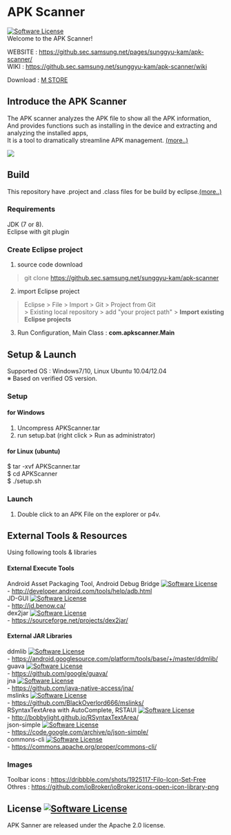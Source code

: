 # APK Scanner 
[![Software License](https://img.shields.io/badge/license-Apache%202.0-brightgreen.svg)](https://github.sec.samsung.net/sunggyu-kam/apk-scanner/blob/master/LICENSE)  
Welcome to the APK Scanner!  

WEBSITE : https://github.sec.samsung.net/pages/sunggyu-kam/apk-scanner/  
WIKI : https://github.sec.samsung.net/sunggyu-kam/apk-scanner/wiki  

Download : [M STORE](http://mosaic.sec.samsung.net/kms/wagleLayout.do?method=link&type=store.application&id=93478035)

## Introduce the APK Scanner  
The APK scanner analyzes the APK file to show all the APK information,  
And provides functions such as installing in the device and extracting and analyzing the installed apps,  
It is a tool to dramatically streamline APK management. [(more..)](https://github.sec.samsung.net/pages/sunggyu-kam/apk-scanner/)

![](https://github.sec.samsung.net/sunggyu-kam/apk-scanner/blob/gh-pages/img/manual/apk-scanner-launch-img.png)

## Build
This repository have .project and .class files for be build by eclipse.[(more..)](https://github.sec.samsung.net/sunggyu-kam/apk-scanner/wiki/2.-How-to-build-by-eclipse)  

### Requirements
JDK (7 or 8).  
Eclipse with git plugin

### Create Eclipse project  
1. source code download  
> git clone https://github.sec.samsung.net/sunggyu-kam/apk-scanner  

2. import Eclipse project  
> Eclipse > File > Import > Git > Project from Git  
> \> Existing local repository > add "your project path" > <b>Import existing Eclipse projects</b>  

3. Run Configuration, Main Class : <b>com.apkscanner.Main</b>  

## Setup & Launch  
Supported OS : Windows7/10, Linux Ubuntu 10.04/12.04  
※ Based on verified OS version.  

### Setup  

#### for Windows  
1. Uncompress APKScanner.tar  
2. run setup.bat (right click > Run as administrator)  

#### for Linux (ubuntu)  
$ tar -xvf APKScanner.tar  
$ cd APKScanner  
$ ./setup.sh  

### Launch
1. Double click to an APK File on the explorer or p4v.  


## External Tools & Resources  
Using following tools & libraries  

#### External Execute Tools  
Android Asset Packaging Tool, Android Debug Bridge [![Software License](https://img.shields.io/badge/license-Attribution%202.5-brightgreen.svg)](https://developer.android.com/license.html)  
\- http://developer.android.com/tools/help/adb.html  
JD-GUI [![Software License](https://img.shields.io/badge/license-GPLv3-brightgreen.svg)](https://github.com/java-decompiler/jd-gui/blob/master/LICENSE)  
\- http://jd.benow.ca/  
dex2jar [![Software License](https://img.shields.io/badge/license-Apache%202.0-brightgreen.svg)](http://www.apache.org/licenses/LICENSE-2.0)  
\- https://sourceforge.net/projects/dex2jar/  

#### External JAR Libraries  
ddmlib [![Software License](https://img.shields.io/badge/license-Attribution%202.5-brightgreen.svg)](https://developer.android.com/license.html)  
\- https://android.googlesource.com/platform/tools/base/+/master/ddmlib/  
guava [![Software License](https://img.shields.io/badge/license-Apache%202.0-brightgreen.svg)](https://github.com/google/guava/blob/master/COPYING)  
\- https://github.com/google/guava/  
jna [![Software License](https://img.shields.io/badge/license-LGPL-brightgreen.svg)](https://github.com/java-native-access/jna/blob/master/LICENSE)  
\- https://github.com/java-native-access/jna/  
mslinks [![Software License](https://img.shields.io/badge/license-FUCKYOU-brightgreen.svg)](https://github.com/BlackOverlord666/mslinks/blob/master/LICENSE)  
\- https://github.com/BlackOverlord666/mslinks/  
RSyntaxTextArea with AutoComplete, RSTAUI [![Software License](https://img.shields.io/badge/license-BSD-brightgreen.svg)](https://github.com/bobbylight/RSyntaxTextArea/blob/master/src/main/dist/RSyntaxTextArea.License.txt)  
\- http://bobbylight.github.io/RSyntaxTextArea/  
json-simple [![Software License](https://img.shields.io/badge/license-Apache%202.0-brightgreen.svg)](https://github.com/fangyidong/json-simple/blob/master/LICENSE.txt)  
\- https://code.google.com/archive/p/json-simple/  
commons-cli [![Software License](https://img.shields.io/badge/license-Apache%202.0-brightgreen.svg)](http://www.apache.org/licenses/)  
\- https://commons.apache.org/proper/commons-cli/  

### Images  
Toolbar icons : https://dribbble.com/shots/1925117-Filo-Icon-Set-Free   
Othres : https://github.com/ioBroker/ioBroker.icons-open-icon-library-png

## License [![Software License](https://img.shields.io/badge/license-Apache%202.0-brightgreen.svg)](https://github.sec.samsung.net/sunggyu-kam/apk-scanner/blob/master/LICENSE)  
APK Sanner are released under the Apache 2.0 license.  